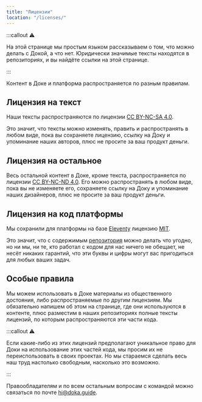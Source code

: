 ```yaml
---
title: "Лицензии"
location: "/licenses/"
---
```


:::callout ⚠️

На этой странице мы простым языком рассказываем о том, что можно делать с Докой, а что нет. Юридически значимые тексты находятся в репозиториях, и вы найдёте ссылки на этой странице.

:::

Контент в Доке и платформа распространяется по разным правилам.

## Лицензия на текст

Наши тексты распространяются по лицензии [CC BY-NC-SA 4.0](https://github.com/doka-guide/content/blob/main/LICENSE-SA.md).

Это значит, что тексты можно изменять, править и распространять в любом виде, пока вы сохраняете лицензию, ссылку на Доку и упоминание наших авторов, плюс не просите за ваш продукт деньги.

## Лицензия на остальное

Весь остальной контент в Доке, кроме текста, распространяется по лицензии [CC BY-NC-ND 4.0](https://github.com/doka-guide/content/blob/main/LICENSE-ND.md). Его можно распространять в любом виде, пока вы не изменяете его, сохраняете ссылку на Доку и упоминание наших дизайнеров, плюс не просите за ваш продукт деньги.

## Лицензия на код платформы

Мы сохранили для платформы на базе [Eleventy](https://www.11ty.dev) лицензию [MIT](https://github.com/doka-guide/platform/blob/main/LICENSE.md).

Это значит, что с содержимым [репозитория](https://github.com/doka-guide/platform) можно делать что угодно, но ни мы, ни те, кто работал с кодом для нас ничего не обещает, не несёт никаких гарантий, что эти буквы и цифры могут вас пригодиться для любых ваших задач.

## Особые правила

Мы можем использовать в Доке материалы из общественного достояния, либо распространяемые по другим лицензиям. Мы обязательно напишем об этом на странице, где они используются в контенте, плюс разместим в наших репозиториях полные тексты лицензий, по которым распространяются эти части кода.

:::callout ⚠️

Если какие-либо из этих лицензий предполагают уникальное право для Доки на использование этих частей кода, мы просим их не переиспользовать в своих проектах. Но мы стараемся сделать весь наш труд настолько свободным, насколько это возможно.

:::

Правообладателям и по всем остальным вопросам с командой можно связаться по почте [hi@doka.guide](mailto:hi@doka.guide).

